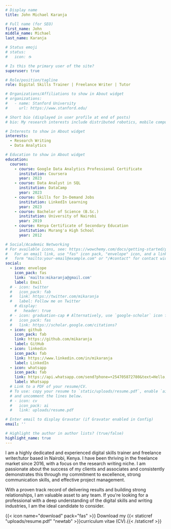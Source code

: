 ```yaml
---
# Display name
title: John Michael Karanja

# Full name (for SEO)
first_name: John
middle_name: Michael
last_name: Karanja

# Status emoji
# status:
#   icon: ☕️

# Is this the primary user of the site?
superuser: true

# Role/position/tagline
role: Digital Skills Trainer | Freelance Writer | Tutor

# Organizations/Affiliations to show in About widget
# organizations:
#   - name: Stanford University
#     url: https://www.stanford.edu/

# Short bio (displayed in user profile at end of posts)
# bio: My research interests include distributed robotics, mobile computing and programmable matter.

# Interests to show in About widget
interests:
  - Research Writing
  - Data Analytics

# Education to show in About widget
education:
  courses:
    - course: Google Data Analytics Professional Certificate
      institution: Coursera
      year: 2023
    - course: Data Analyst in SQL
      institution: DataCamp
      year: 2023
    - course: Skills for In-Demand Jobs
      institution: LinkedIn Learning
      year: 2023
    - course: Bachelor of Science (B.Sc.)
      institution: University of Nairobi
      year: 2019
    - course: Kenya Certificate of Secondary Education
      institution: Murang'a High School
      year: 2012

# Social/Academic Networking
# For available icons, see: https://wowchemy.com/docs/getting-started/page-builder/#icons
#   For an email link, use "fas" icon pack, "envelope" icon, and a link in the
#   form "mailto:your-email@example.com" or "/#contact" for contact widget.
social:
  - icon: envelope
    icon_pack: fas
    link: 'mailto:mikaranja@gmail.com'
    label: Email
  # - icon: twitter
  #   icon_pack: fab
  #   link: https://twitter.com/mikaranja
  #   label: Follow me on Twitter
    # display:
    #   header: true
  # - icon: graduation-cap # Alternatively, use `google-scholar` icon from `ai` icon pack
  #   icon_pack: fas
  #   link: https://scholar.google.com/citations?
  - icon: github
    icon_pack: fab
    link: https://github.com/mikaranja
    label: GitHub
  - icon: linkedin
    icon_pack: fab
    link: https://www.linkedin.com/in/mikaranja
    label: LinkedIn
  - icon: whatsapp
    icon_pack: fab
    link: https://api.whatsapp.com/send?phone=+254705872780&text=Hello,%20I%20just%20saw%20your%20portfolio.
    label: Whatsapp
  # Link to a PDF of your resume/CV.
  # To use: copy your resume to `static/uploads/resume.pdf`, enable `ai` icons in `params.yaml`,
  # and uncomment the lines below.
  # - icon: cv
  #   icon_pack: ai
  #   link: uploads/resume.pdf

# Enter email to display Gravatar (if Gravatar enabled in Config)
email: ''

# Highlight the author in author lists? (true/false)
highlight_name: true
---
```


I am a highly dedicated and experienced digital skills trainer and freelance writer/tutor based in Nairobi, Kenya. I have been thriving in the freelance market since 2016, with a focus on the research writing niche. I am passionate about the success of my clients and associates and consistently demonstrates this through my commitment to excellence, strong communication skills, and effective project management.

With a proven track record of delivering results and building strong relationships, I am valuable asset to any team. If you're looking for a professional with a deep understanding of the digital skills and writing industries, I am the ideal candidate to consider.

{{< icon name="download" pack="fas" >}} Download my {{< staticref "uploads/resume.pdf" "newtab" >}}curriculum vitae (CV).{{< /staticref >}}
